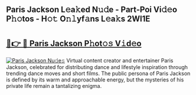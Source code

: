 ## Paris Jackson L𝚎a𝚔ed N𝚞𝚍e - Part-Poi Vi𝚍𝚎o P𝚑𝚘tos - H𝚘𝚝 O𝚗𝚕yf𝚊ns L𝚎a𝚔s 2Wl1E

# <h2><a href="http://kf650ue.oniu.top/?m=Paris+Jackson">🔗👉 🔴 Paris Jackson P𝚑ot𝚘𝚜 V𝚒d𝚎o</a></h2>

[![Paris Jackson Nu𝚍e𝚜](https://i.imgur.com/0qMVB7G.gif)](http://kf650ue.oniu.top/?m=Paris+Jackson)
Virtual content creator and entertainer Paris Jackson, celebrated for distributing dance and lifestyle inspiration through trending dance moves and short films. The public persona of Paris Jackson is defined by its warm and approachable energy, but the mysteries of his private life remain a tantalizing enigma.  
